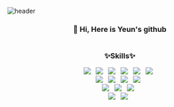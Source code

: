 ![header](https://capsule-render.vercel.app/api?type=slice&color=gradient&text=%20Yeun%20%20&height=200&fontSize=100)

<h3 align="center">
  👩 Hi, Here is Yeun's github
  </br> </br> </br>
  <b>✨Skills✨</b>
</h3>
<p align="center">
<img src="https://img.shields.io/badge/Java-red?style=flat-square&logo=Java&logoColor=#007396"/></a> &nbsp
<img src="https://img.shields.io/badge/JavaScript-orange?style=flat-square&logo=JavaScript&logoColor=white"/></a> &nbsp
<img src="https://img.shields.io/badge/jQuery-blue?style=flat-square&logo=jQuery&logoColor=#0769AD"/></a> &nbsp
<img src="https://img.shields.io/badge/Spring-lightgreen?style=flat-square&logo=Spring&logoColor=#6DB33F"/></a> &nbsp
<img src="https://img.shields.io/badge/SpringBoot-green?style=flat-square&logo=Spring&logoColor=#008000"/></a> &nbsp
<img src="https://img.shields.io/badge/Jsp-orange?style=flat-square&logo=Jsp&logoColor=#6DB33F"/></a> &nbsp
</br>
<img src="https://img.shields.io/badge/MySQL-blue?style=flat-square&logo=MySQL&logoColor=lightgrey"/></a> &nbsp
<img src="https://img.shields.io/badge/HTML5-9cf?style=flat-square&logo=HTML5&logoColor=#E34F26"/></a> &nbsp
<img src="https://img.shields.io/badge/CSS-9cf?style=flat-square&logo=CSS3&logoColor=white"/></a> &nbsp
<img src="https://img.shields.io/badge/Bootstrap-purple?style=flat-square&logo=Bootstrap&logoColor=#7952B3"/></a> &nbsp
</br>
<img src="https://img.shields.io/badge/ORACLE-F80000?style=flat-square&logo=oracle&logoColor=white"/></a> &nbsp 
<img src="https://img.shields.io/badge/Apache Tomcat-F8DC75?style=flat-square&logo=apachetomcat&logoColor=black"/></a> &nbsp 
<img src="https://img.shields.io/badge/MongoDB-blue?style=flat-square&logo=MongoDB&logoColor=white"/></a> &nbsp 
</br>
<img src="https://img.shields.io/badge/dbeaver-lightgrey?style=flat-square&logo=dbeaver&logoColor=white"/></a> &nbsp 
<img src="https://img.shields.io/badge/Visual Studio Code-007ACC?style=flat-square&logo=Visual Studio Code&logoColor=white"/></a> &nbsp 
</p>

 </br> </br> </br>
